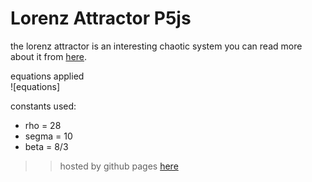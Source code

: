 # Lorenz Attractor P5js

the lorenz attractor is an interesting chaotic system
you can read more about it from [here](https://en.wikipedia.org/wiki/Lorenz_system).  

equations applied  
![equations]

constants used:
- rho = 28
- segma = 10
- beta = 8/3

>> hosted by github pages [here](https://abdoarafh.github.io/lorenz-attractor-p5js/)